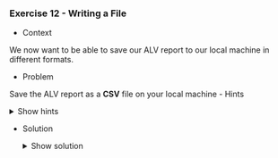 ### Exercise 12 - Writing a File

- Context 

We now want to be able to save our ALV report to our local machine in different formats.

- Problem 

Save the ALV report as a **CSV** file on your local machine
    - Hints
        <details>
        <summary>Show hints</summary>
        * Use the **GUI_DOWNLOAD** function module and the **FILE_SAVE_DIALOG** method of the **CL_GUI_FRONTEND_SERVICES** class to save your ALV report to your local machine. 
        </details>

- Solution
    <details>
    <summary>Show solution</summary>

    Let's start off with a few data declarations that will hold the relevant information for converting and saving our ALV report

    ```abap
    FORM CONVERT_CSV.
        DATA :
            IT_DOWNLOADABLE TYPE TABLE OF ZTLISTE_SALARIES_FULL,
            LD_FILENAME     TYPE STRING,
            LD_PATH         TYPE STRING,
            LD_FULLPATH     TYPE STRING,
            LD_RESULT       TYPE I.
    ENDFORM.
    ```
    Now lets fetch the rows we want to save (if no rows are selected, we save all of them)

    ```abap
    FORM CONVERT_CSV.
    DATA :
        IT_DOWNLOADABLE TYPE TABLE OF ZTLISTE_SALARIES_FULL,
        LD_FILENAME     TYPE STRING,
        LD_PATH         TYPE STRING,
        LD_FULLPATH     TYPE STRING,
        LD_RESULT       TYPE I.



    " get selected rows and append them to internal table that will be downloaded
    CALL METHOD GRID0100->GET_SELECTED_ROWS
        IMPORTING
        ET_INDEX_ROWS = I_SELECTED_ROWS.
    LOOP AT I_SELECTED_ROWS INTO W_SELECTED_ROWS.
        READ TABLE WS_LISTE_SALARIES_FULL INTO WA INDEX W_SELECTED_ROWS.
        APPEND WA TO IT_DOWNLOADABLE.
    ENDLOOP.

    " if no rows are selected, append every row to IT_DOWNLOADABLE
    IF IT_DOWNLOADABLE IS INITIAL.
        IT_DOWNLOADABLE[] = WS_LISTE_SALARIES_FULL[].
    ENDIF.
    ENDFORM.
    ```

    Now let's call the **FILE_SAVE_DIALOG** method to choose where we will save the file

    ```abap
        " display file save window and fetch file name and file path
    CALL METHOD CL_GUI_FRONTEND_SERVICES=>FILE_SAVE_DIALOG
        EXPORTING
    *     window_title      = ' '
        DEFAULT_EXTENSION = 'CSV'
        DEFAULT_FILE_NAME = 'lISTE_SALARIES'
        INITIAL_DIRECTORY = 'c:\'
        CHANGING
        FILENAME          = LD_FILENAME
        PATH              = LD_PATH
        FULLPATH          = LD_FULLPATH
        USER_ACTION       = LD_RESULT.
    ```

    Finally, let's save the file in CSV format

    ```abap
    " save file using full_path = file_path + file_name
    CALL FUNCTION 'GUI_DOWNLOAD'
        EXPORTING
        FILENAME              = LD_FULLPATH  " File name including path, give CSV as extention of the file
        FILETYPE              = 'ASC'
        WRITE_FIELD_SEPARATOR = ','    " Provide comma as separator
        TABLES
        DATA_TAB              = IT_DOWNLOADABLE     " Pass the Output internal table
        EXCEPTIONS
        OTHERS                = 22.
    IF SY-SUBRC <> 0.
    * MESSAGE ID SY-MSGID TYPE SY-MSGTY NUMBER SY-MSGNO
    *         WITH SY-MSGV1 SY-MSGV2 SY-MSGV3 SY-MSGV4.
    ENDIF.
    ```
    We can now select rows and choose where to save them on our local storage


    ![Save](https://github.com/Fabeure/ABAP-Initiation/blob/main/Images/Save.png?raw=true)

    ![CSV](https://github.com/Fabeure/ABAP-Initiation/blob/main/Images/CSV.png?raw=true)

    

    </details>



